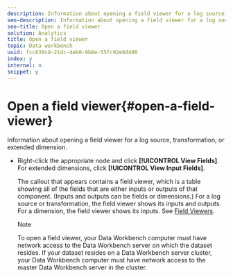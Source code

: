 ```yaml
---
description: Information about opening a field viewer for a log source, transformation, or extended dimension.
seo-description: Information about opening a field viewer for a log source, transformation, or extended dimension.
seo-title: Open a field viewer
solution: Analytics
title: Open a field viewer
topic: Data workbench
uuid: fcc839cd-21dc-4eb0-9b8e-55fc92e6d400
index: y
internal: n
snippet: y
---
```


# Open a field viewer{#open-a-field-viewer}

Information about opening a field viewer for a log source, transformation, or extended dimension.

* Right-click the appropriate node and click **[!UICONTROL View Fields]**. For extended dimensions, click **[!UICONTROL View Input Fields]**.

  The callout that appears contains a field viewer, which is a table showing all of the fields that are either inputs or outputs of that component. (Inputs and outputs can be fields or dimensions.) For a log source or transformation, the field viewer shows its inputs and outputs. For a dimension, the field viewer shows its inputs. See [Field Viewers](../../../../../home/c-get-started/c-admin-intrf/c-dataset-mgrs/c-fld-vwrs/c-fld-vwrs.md#concept-194cb94501564145ae059e53c0e4bec3).

  >[!NOTE]
  >
  >To open a field viewer, your Data Workbench computer must have network access to the Data Workbench server on which the dataset resides. If your dataset resides on a Data Workbench server cluster, your Data Workbench computer must have network access to the master Data Workbench server in the cluster.

